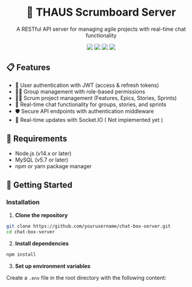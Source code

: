 <div align="center">
  <h1>📱 THAUS Scrumboard Server</h1>
  <p>A RESTful API server for managing agile projects with real-time chat functionality</p>
  
  <img src="https://img.shields.io/badge/node.js-6DA55F?style=for-the-badge&logo=node.js&logoColor=white" />
  <img src="https://img.shields.io/badge/express.js-%23404d59.svg?style=for-the-badge&logo=express&logoColor=%2361DAFB" />
  <img src="https://img.shields.io/badge/mysql-%2300f.svg?style=for-the-badge&logo=mysql&logoColor=white" />
  <img src="https://img.shields.io/badge/Socket.io-black?style=for-the-badge&logo=socket.io&badgeColor=010101" />
</div>

## 📋 Features

- 👥 User authentication with JWT (access & refresh tokens)
- 👨‍💼 Group management with role-based permissions
- 🏃‍♂️ Scrum project management (Features, Epics, Stories, Sprints)
- 💬 Real-time chat functionality for groups, stories, and sprints
- 🛡️ Secure API endpoints with authentication middleware
- 🔄 Real-time updates with Socket.IO ( Not implemented yet )

## 📌 Requirements

- Node.js (v14.x or later)
- MySQL (v5.7 or later)
- npm or yarn package manager

## 🚀 Getting Started

### Installation

1. **Clone the repository**

```bash
git clone https://github.com/yourusername/chat-box-server.git
cd chat-box-server
```

2. **Install dependencies**

```bash
npm install
```

3. **Set up environment variables**

Create a `.env` file in the root directory with the following content:
